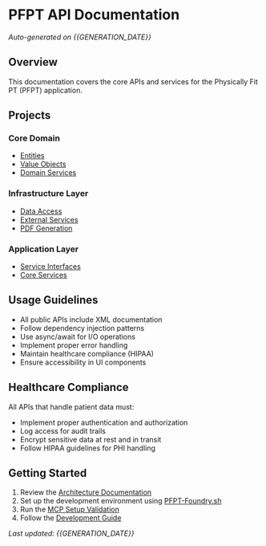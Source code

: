 # PFPT API Documentation

_Auto-generated on {{GENERATION_DATE}}_

## Overview

This documentation covers the core APIs and services for the Physically Fit PT (PFPT) application.

## Projects

### Core Domain
- [Entities](./entities/)
- [Value Objects](./value-objects/)
- [Domain Services](./domain-services/)

### Infrastructure Layer
- [Data Access](./data-access/)
- [External Services](./external-services/)
- [PDF Generation](./pdf-generation/)

### Application Layer
- [Service Interfaces](./interfaces/)
- [Core Services](./services/)

## Usage Guidelines

- All public APIs include XML documentation
- Follow dependency injection patterns
- Use async/await for I/O operations
- Implement proper error handling
- Maintain healthcare compliance (HIPAA)
- Ensure accessibility in UI components

## Healthcare Compliance

All APIs that handle patient data must:
- Implement proper authentication and authorization
- Log access for audit trails
- Encrypt sensitive data at rest and in transit
- Follow HIPAA guidelines for PHI handling

## Getting Started

1. Review the [Architecture Documentation](../docs/ARCHITECTURE.md)
2. Set up the development environment using [PFPT-Foundry.sh](../PFPT-Foundry.sh)
3. Run the [MCP Setup Validation](../.github/workflows/mcp-copilot-setup-validation.yml)
4. Follow the [Development Guide](../docs/DEVELOPMENT.md)

_Last updated: {{GENERATION_DATE}}_